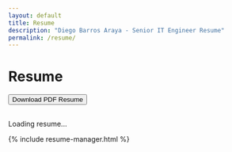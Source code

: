 ```yaml
---
layout: default
title: Resume
description: "Diego Barros Araya - Senior IT Engineer Resume"
permalink: /resume/
---
```


# Resume

<div class="text-center" style="margin-bottom: 30px;">
    <button id="download-pdf-link" class="btn btn-primary">
        <i class="fa-solid fa-file-pdf"></i> Download PDF Resume
    </button>
</div>

<div id="resume-display" class="card">
    <div id="resume-content">
        <p class="text-center text-muted">
            <i class="fa-solid fa-spinner fa-spin"></i> Loading resume...
        </p>
    </div>
</div>

{% include resume-manager.html %}